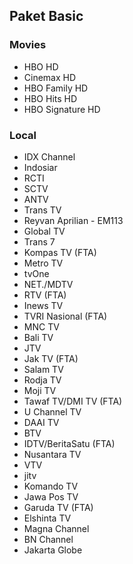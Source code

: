## Paket Basic
### Movies
* HBO HD
* Cinemax HD
* HBO Family HD
* HBO Hits HD
* HBO Signature HD
### Local
* IDX Channel
* Indosiar
* RCTI
* SCTV
* ANTV
* Trans TV
* Reyvan Aprilian - EM113
* Global TV
* Trans 7
* Kompas TV (FTA)
* Metro TV
* tvOne
* NET./MDTV
* RTV (FTA)
* Inews TV
* TVRI Nasional (FTA)
* MNC TV
* Bali TV
* JTV
* Jak TV (FTA)
* Salam TV
* Rodja TV
* Moji TV
* Tawaf TV/DMI TV (FTA)
* U Channel TV
* DAAI TV
* BTV
* IDTV/BeritaSatu (FTA)
* Nusantara TV
* VTV
* jitv
* Komando TV
* Jawa Pos TV
* Garuda TV (FTA)
* Elshinta TV
* Magna Channel
* BN Channel
* Jakarta Globe
